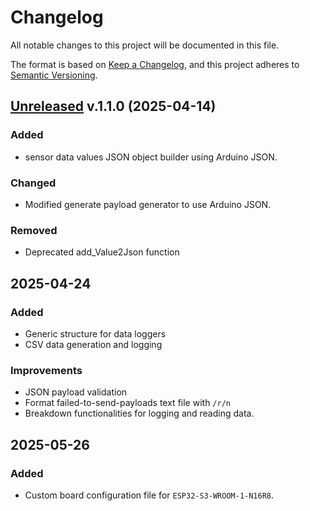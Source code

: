 # Changelog

All notable changes to this project will be documented in this file.

The format is based on [Keep a Changelog](https://keepachangelog.com/en/1.1.0/),
and this project adheres to [Semantic Versioning](https://semver.org/spec/v2.0.0.html).

## [Unreleased](https://github.com/gideonmaina/sensors_power_saver/releases/tag/v1.1.0) v.1.1.0 (2025-04-14)

### Added
 - sensor data values JSON object builder using Arduino JSON.

 ### Changed
 - Modified generate payload generator to use Arduino JSON. 
  
### Removed
 - Deprecated add_Value2Json function

## 2025-04-24

### Added
 - Generic structure for data loggers
 - CSV data generation and logging

### Improvements
 - JSON payload validation
 - Format failed-to-send-payloads text file with `/r/n`
 - Breakdown functionalities for logging and reading data.

## 2025-05-26

### Added
  - Custom board configuration file for `ESP32-S3-WROOM-1-N16R8`.
